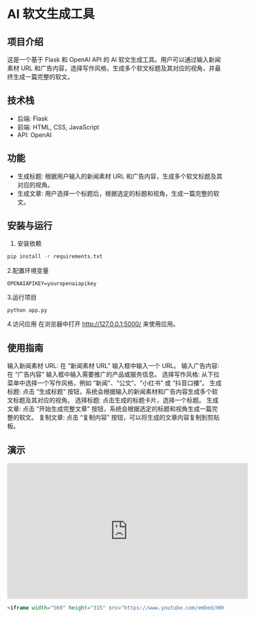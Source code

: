 # AI 软文生成工具

## 项目介绍

这是一个基于 Flask 和 OpenAI API 的 AI 软文生成工具。用户可以通过输入新闻素材 URL 和广告内容，选择写作风格，生成多个软文标题及其对应的视角，并最终生成一篇完整的软文。

## 技术栈

- 后端: Flask
- 前端: HTML, CSS, JavaScript
- API: OpenAI

## 功能

- 生成标题: 根据用户输入的新闻素材 URL 和广告内容，生成多个软文标题及其对应的视角。
- 生成文章: 用户选择一个标题后，根据选定的标题和视角，生成一篇完整的软文。

## 安装与运行

1. 安装依赖
```bash
pip install -r requirements.txt
```

2.配置环境变量
```
OPENAIAPIKEY=youropenaiapikey
```

3.运行项目
```
python app.py
```

4.访问应用
在浏览器中打开 http://127.0.0.1:5000/ 来使用应用。

## 使用指南

输入新闻素材 URL: 在 “新闻素材 URL” 输入框中输入一个 URL。
输入广告内容: 在 “广告内容” 输入框中输入需要推广的产品或服务信息。
选择写作风格: 从下拉菜单中选择一个写作风格，例如 “新闻”、“公文”、“小红书” 或 “抖音口播”。
生成标题: 点击 “生成标题” 按钮，系统会根据输入的新闻素材和广告内容生成多个软文标题及其对应的视角。
选择标题: 点击生成的标题卡片，选择一个标题。
生成文章: 点击 “开始生成完整文章” 按钮，系统会根据选定的标题和视角生成一篇完整的软文。
复制文章: 点击 “复制内容” 按钮，可以将生成的文章内容复制到剪贴板。

## 演示

<iframe width="560" height="315" src="https://www.youtube.com/embed/H062GSYAqts?si=_I4fwq9WYm8-4haE" title="YouTube video player" frameborder="0" allow="accelerometer; autoplay; clipboard-write; encrypted-media; gyroscope; picture-in-picture; web-share" referrerpolicy="strict-origin-when-cross-origin" allowfullscreen></iframe>

```html
<iframe width="560" height="315" src="https://www.youtube.com/embed/H062GSYAqts?si=_I4fwq9WYm8-4haE" title="YouTube video player" frameborder="0" allow="accelerometer; autoplay; clipboard-write; encrypted-media; gyroscope; picture-in-picture; web-share" referrerpolicy="strict-origin-when-cross-origin" allowfullscreen></iframe>
```